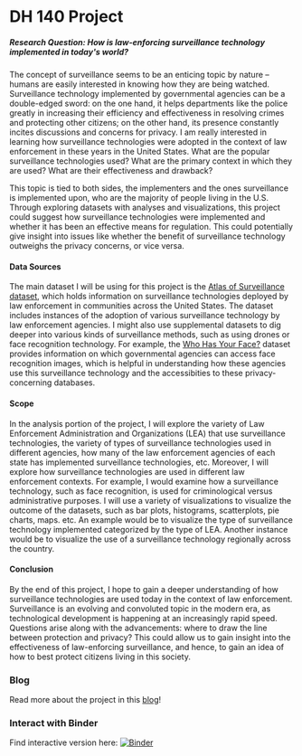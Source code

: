 # DH 140 Project

##### Research Question: How is law-enforcing surveillance technology implemented in today's world?

The concept of surveillance seems to be an enticing topic by nature – humans are easily interested in knowing how they are being watched. Surveillance technology implemented by governmental agencies can be a double-edged sword: on the one hand, it helps departments like the police greatly in increasing their efficiency and effectiveness in resolving crimes and protecting other citizens; on the other hand, its presence constantly incites discussions and concerns for privacy. I am really interested in learning how surveillance technologies were adopted in the context of law enforcement in these years in the United States. What are the popular surveillance technologies used? What are the primary context in which they are used? What are their effectiveness and drawback?

This topic is tied to both sides, the implementers and the ones surveillance is implemented upon, who are the majority of people living in the U.S. Through exploring datasets with analyses and visualizations, this project could suggest how surveillance technologies were implemented and whether it has been an effective means for regulation. This could potentially give insight into issues like whether the benefit of surveillance technology outweighs the privacy concerns, or vice versa.

#### Data Sources
The main dataset I will be using for this project is the [Atlas of Surveillance dataset](https://atlasofsurveillance.org/), which holds information on surveillance technologies deployed by law enforcement in communities across the United States. The dataset includes instances of the adoption of various surveillance technology by law enforcement agencies. I might also use supplemental datasets to dig deeper into various kinds of surveillance methods, such as using drones or face recognition technology. For example, the [Who Has Your Face?](https://whohasyourface.org/) dataset provides information on which governmental agencies can access face recognition images, which is helpful in understanding how these agencies use this surveillance technology and the accessibities to these privacy-concerning databases.

#### Scope
In the analysis portion of the project, I will explore the variety of Law Enforcement Administration and Organizations (LEA) that use surveillance technologies, the variety of types of surveillance technologies used in different agencies, how many of the law enforcement agencies of each state has implemented surveillance technologies, etc. Moreover, I will explore how surveillance technologies are used in different law enforcement contexts. For example, I would examine how a surveillance technology, such as face recognition, is used for criminological versus administrative purposes. I will use a variety of visualizations to visualize the outcome of the datasets, such as bar plots, histograms, scatterplots, pie charts, maps. etc. An example would be to visualize the type of surveillance technology implemented categorized by the type of LEA. Another instance would be to visualize the use of a surveillance technology regionally across the country.

#### Conclusion
By the end of this project, I hope to gain a deeper understanding of how surveillance technologies are used today in the context of law enforcement. Surveillance is an evolving and convoluted topic in the modern era, as technological development is happening at an increasingly rapid speed. Questions arise along with the advancements: where to draw the line between protection and privacy? This could allow us to gain insight into the effectiveness of law-enforcing surveillance, and hence, to gain an idea of how to best protect citizens living in this society.


### Blog
Read more about the project in this [blog](https://jhuang00.github.io/dh140-blog/fastpages/jupyter/2022/03/14/project.html)!

### Interact with Binder

Find interactive version here: [![Binder](https://mybinder.org/badge_logo.svg)](https://mybinder.org/v2/gh/jhuang00/dh140-project/HEAD)
